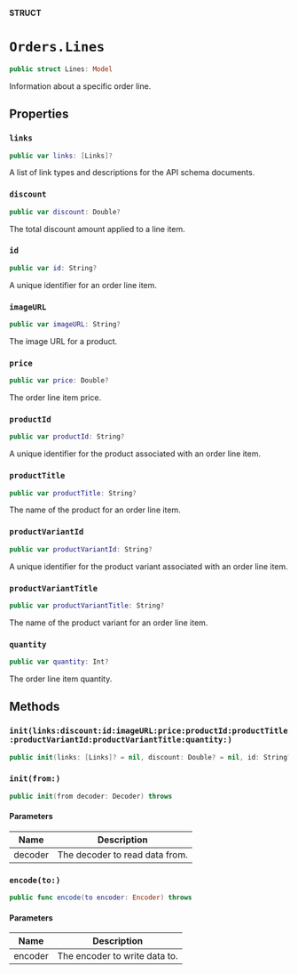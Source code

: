 **STRUCT**

# `Orders.Lines`

```swift
public struct Lines: Model
```

Information about a specific order line.

## Properties
### `links`

```swift
public var links: [Links]?
```

A list of link types and descriptions for the API schema documents.

### `discount`

```swift
public var discount: Double?
```

The total discount amount applied to a line item.

### `id`

```swift
public var id: String?
```

A unique identifier for an order line item.

### `imageURL`

```swift
public var imageURL: String?
```

The image URL for a product.

### `price`

```swift
public var price: Double?
```

The order line item price.

### `productId`

```swift
public var productId: String?
```

A unique identifier for the product associated with an order line item.

### `productTitle`

```swift
public var productTitle: String?
```

The name of the product for an order line item.

### `productVariantId`

```swift
public var productVariantId: String?
```

A unique identifier for the product variant associated with an order line item.

### `productVariantTitle`

```swift
public var productVariantTitle: String?
```

The name of the product variant for an order line item.

### `quantity`

```swift
public var quantity: Int?
```

The order line item quantity.

## Methods
### `init(links:discount:id:imageURL:price:productId:productTitle:productVariantId:productVariantTitle:quantity:)`

```swift
public init(links: [Links]? = nil, discount: Double? = nil, id: String? = nil, imageURL: String? = nil, price: Double? = nil, productId: String? = nil, productTitle: String? = nil, productVariantId: String? = nil, productVariantTitle: String? = nil, quantity: Int? = nil)
```

### `init(from:)`

```swift
public init(from decoder: Decoder) throws
```

#### Parameters

| Name | Description |
| ---- | ----------- |
| decoder | The decoder to read data from. |

### `encode(to:)`

```swift
public func encode(to encoder: Encoder) throws
```

#### Parameters

| Name | Description |
| ---- | ----------- |
| encoder | The encoder to write data to. |